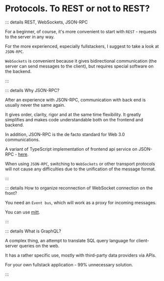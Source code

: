# Protocols. To REST or not to REST?

::: details REST, WebSockets, JSON-RPC

For a beginner, of course, it's more convenient to start with `REST` - requests to the server in any way.

For the more experienced, especially fullstackers, I suggest to take a look at `JSON-RPC`.

`WebSockets` is convenient because it gives bidirectional communication (the server can send messages to the client), but requires special software on the backend.

:::

::: details Why JSON-RPC?

After an experience with JSON-RPC, communication with back end is usually never the same again.

It gives order, clarity, rigor and at the same time flexibility. It greatly simplifies and makes code understandable both on the frontend and backend.

In addition, JSON-RPC is the de facto standard for Web 3.0 communications.

A variant of TypeScript implementation of frontend api service on JSON-RPC - [here](https://github.com/vuesence/vue-webapp/blob/main/src/services/api/jsonrpc.ts).

When using `JSON-RPC`, switching to `WebSockets` or other transport protocols will not cause any difficulties due to the unification of the message format.

:::

::: details How to organize reconnection of WebSocket connection on the front?

You need an `Event bus`, which will work as a proxy for incoming messages.

You can use [mitt](https://github.com/developit/mitt).

:::

::: details What is GraphQL?

A complex thing, an attempt to translate SQL query language for client-server queries on the web.

It has a rather specific use, mostly with third-party data providers via APIs.

For your own fullstack application - 99% unnecessary solution.

:::
